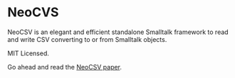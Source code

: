 NeoCVS
======

NeoCSV is an elegant and efficient standalone Smalltalk framework to read and write CSV converting to or from Smalltalk objects.

MIT Licensed.

Go ahead and read the [NeoCSV paper](https://github.com/svenvc/docs/blob/master/neo/neo-csv-paper.md).
